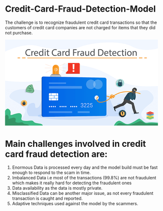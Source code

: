 # Credit-Card-Fraud-Detection-Model

The challenge is to recognize fraudulent credit card transactions so that the customers of credit card companies are not charged for items that they did not purchase.

![image](xenonstack-credit-card-fraud-detection.png)
# Main challenges involved in credit card fraud detection are:

1) Enormous Data is processed every day and the model build must be fast enough to respond to the scam in time.
2) Imbalanced Data i.e most of the transactions (99.8%) are not fraudulent which makes it really hard for detecting the fraudulent ones
3) Data availability as the data is mostly private.
4) Misclassified Data can be another major issue, as not every fraudulent transaction is caught and reported.
5) Adaptive techniques used against the model by the scammers.
